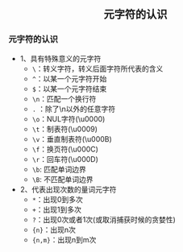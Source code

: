 ## <center>元字符的认识</center>

### 元字符的认识
* 1、具有特殊意义的元字符
  * `\`：转义字符，转义后面字符所代表的含义
  * `^`：以某一个元字符开始
  * `$`：以某一个元字符结束
  * `\n`：匹配一个换行符
  * `.` ：除了\n以外的任意字符 
  * `\o`：NUL字符(\u0000)
  * `\t`：制表符(\u0009)
  * `\v`：垂直制表符(\u000B)
  * `\f`：换页符(\u000C)
  * `\r`：回车符(\u000D)
  * `\b`: 匹配单词边界
  * `\B`: 不匹配单词边界
* 2、代表出现次数的量词元字符
  * `*`：出现0到多次
  * `+`：出现1到多次
  * `?`：出现0次或者1次(或取消捕获时候的贪婪性)
  * `{n}`：出现n次
  * `{n,m}`：出现n到m次